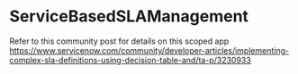 # ServiceBasedSLAManagement
Refer to this community post for details on this scoped app
https://www.servicenow.com/community/developer-articles/implementing-complex-sla-definitions-using-decision-table-and/ta-p/3230933
